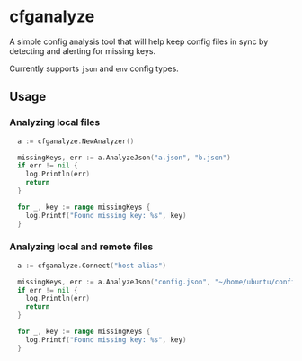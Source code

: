 # cfganalyze

A simple config analysis tool that will help keep config
files in sync by detecting and alerting for missing keys.

Currently supports `json` and `env` config types.

## Usage

### Analyzing local files

```go
  a := cfganalyze.NewAnalyzer()

  missingKeys, err := a.AnalyzeJson("a.json", "b.json")
  if err != nil {
    log.Println(err)
    return
  }

  for _, key := range missingKeys {
    log.Printf("Found missing key: %s", key)
  }
```

### Analyzing local and remote files

```go
  a := cfganalyze.Connect("host-alias")

  missingKeys, err := a.AnalyzeJson("config.json", "~/home/ubuntu/config.json")
  if err != nil {
    log.Println(err)
    return
  }

  for _, key := range missingKeys {
    log.Printf("Found missing key: %s", key)
  }
```
